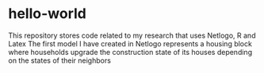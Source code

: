 # hello-world
This repository stores code related to my research that uses Netlogo, R and Latex
The first model I have created in Netlogo represents a housing block where households upgrade the construction state of its houses depending on the states of their neighbors
